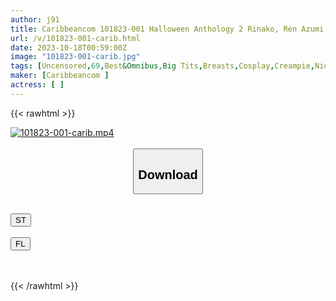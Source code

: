 ```yaml
---
author: j91
title: Caribbeancom 101823-001 Halloween Anthology 2 Rinako, Ren Azumi, Mao Ayase, Mei Mitsurugi, Shizuka Minami
url: /v/101823-001-carib.html
date: 2023-10-18T00:59:00Z
image: "101823-001-carib.jpg"
tags: [Uncensored,69,Best&Omnibus,Big Tits,Breasts,Cosplay,Creampie,Nice Ass,Nurse,Sexy Legs,Squirting ]
maker: [Caribbeancom ]
actress: [ ]
---
```



{{< rawhtml >}}

<div class="video" data-videoid="K70kZekr6kf0Yb1">
    <a href="javascript:;">
        <img src="https://my.j91.asia/v/101823-001-carib.jpg" width="WIDTH" height="HEIGHT" alt="101823-001-carib.mp4" loading="lazy">
    </a>
</div>

<script type="text/javascript" src="https://j91.asia/asset/on-demand-st.js"></script>

<br>
  <link rel="stylesheet" href="https://j91.asia/asset/bs5.css">
  
  <center>
  <button class="btn btn-primary" type="button" data-bs-toggle="collapse" data-bs-target=".multi-collapse" aria-expanded="false" aria-controls="multiCollapseExample1 multiCollapseExample2"><h2>Download</h2></button></center>
</p>
<div class="row">
  <div class="col">
    <div class="collapse multi-collapse" id="multiCollapseExample1">
      <div class="card card-body">
	      	      <br>
<div class="buttons">  
<a href="https://streamtape.to/v/K70kZekr6kf0Yb1"><button class="btn-hover color-3"><i class="fa fa-download"></i> ST</button></a></div>
    </div>
  </div>
</div>
  <div class="col">
    <div class="collapse multi-collapse" id="multiCollapseExample2">
      <div class="card card-body">
	      <br>
<div class="buttons">
    <a href="https://filelions.online/f/z990dqo8u4u7"><button class="btn-hover color-9"><i class="fa fa-download"></i> FL</button></a></div>
<br><br>
      </div>
    </div>
  </div>
</div>

{{< /rawhtml >}}